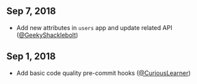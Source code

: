 <style>
    .container h1{font-size: 1.5em; }
    .container h2{font-size: 1.2em; }
    .container hr{margin-top: 5px; }
</style>

## Sep 7, 2018

- Add new attributes in `users` app and update related API ([@GeekyShacklebolt])

## Sep 1, 2018

- Add basic code quality pre-commit hooks ([@CuriousLearner])

[@CuriousLearner]: https://github.com/CuriousLearner
[@GeekyShacklebolt]: https://github.com/GeekyShacklebolt
